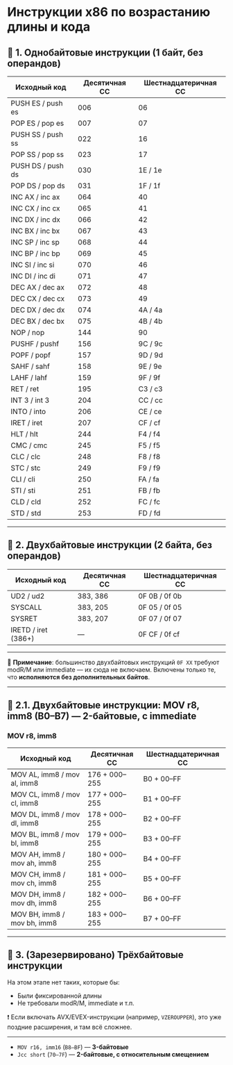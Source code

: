 # Инструкции x86 по возрастанию длины и кода

## 🧩 1. Однобайтовые инструкции (1 байт, без операндов)

| Исходный код           | Десятичная СС | Шестнадцатеричная CC |
|------------------------|----------------|------------------------|
| PUSH ES / push es      | 006            | 06                     |
| POP ES / pop es        | 007            | 07                     |
| PUSH SS / push ss      | 022            | 16                     |
| POP SS / pop ss        | 023            | 17                     |
| PUSH DS / push ds      | 030            | 1E / 1e                |
| POP DS / pop ds        | 031            | 1F / 1f                |
| INC AX / inc ax        | 064            | 40                     |
| INC CX / inc cx        | 065            | 41                     |
| INC DX / inc dx        | 066            | 42                     |
| INC BX / inc bx        | 067            | 43                     |
| INC SP / inc sp        | 068            | 44                     |
| INC BP / inc bp        | 069            | 45                     |
| INC SI / inc si        | 070            | 46                     |
| INC DI / inc di        | 071            | 47                     |
| DEC AX / dec ax        | 072            | 48                     |
| DEC CX / dec cx        | 073            | 49                     |
| DEC DX / dec dx        | 074            | 4A / 4a                |
| DEC BX / dec bx        | 075            | 4B / 4b                |
| NOP / nop              | 144            | 90                     |
| PUSHF / pushf          | 156            | 9C / 9c                |
| POPF / popf            | 157            | 9D / 9d                |
| SAHF / sahf            | 158            | 9E / 9e                |
| LAHF / lahf            | 159            | 9F / 9f                |
| RET / ret              | 195            | C3 / c3                |
| INT 3 / int 3          | 204            | CC / cc                |
| INTO / into            | 206            | CE / ce                |
| IRET / iret            | 207            | CF / cf                |
| HLT / hlt              | 244            | F4 / f4                |
| CMC / cmc              | 245            | F5 / f5                |
| CLC / clc              | 248            | F8 / f8                |
| STC / stc              | 249            | F9 / f9                |
| CLI / cli              | 250            | FA / fa                |
| STI / sti              | 251            | FB / fb                |
| CLD / cld              | 252            | FC / fc                |
| STD / std              | 253            | FD / fd                |

---

## 🧩 2. Двухбайтовые инструкции (2 байта, без операндов)

| Исходный код           | Десятичная СС       | Шестнадцатеричная CC |
|------------------------|---------------------|------------------------|
| UD2 / ud2              | 383, 386            | 0F 0B / 0f 0b          |
| SYSCALL                | 383, 205            | 0F 05 / 0f 05          |
| SYSRET                 | 383, 207            | 0F 07 / 0f 07          |
| IRETD / iret (386+)    | —                   | 0F CF / 0f cf          |

---

📌 **Примечание**: большинство двухбайтовых инструкций `0F XX` требуют modR/M или immediate — их сюда не включаем. Включены только те, что **исполняются без дополнительных байтов**.

---

## 🧩 2.1. Двухбайтовые инструкции: MOV r8, imm8 (B0–B7) — 2-байтовые, с immediate

### MOV r8, imm8

| Исходный код                          | Десятичная СС     | Шестнадцатеричная CC   |
|---------------------------------------|-------------------|--------------------------|
| MOV AL, imm8 / mov al, imm8           | 176 + 000–255     | B0 + 00–FF               |
| MOV CL, imm8 / mov cl, imm8           | 177 + 000–255     | B1 + 00–FF               |
| MOV DL, imm8 / mov dl, imm8           | 178 + 000–255     | B2 + 00–FF               |
| MOV BL, imm8 / mov bl, imm8           | 179 + 000–255     | B3 + 00–FF               |
| MOV AH, imm8 / mov ah, imm8           | 180 + 000–255     | B4 + 00–FF               |
| MOV CH, imm8 / mov ch, imm8           | 181 + 000–255     | B5 + 00–FF               |
| MOV DH, imm8 / mov dh, imm8           | 182 + 000–255     | B6 + 00–FF               |
| MOV BH, imm8 / mov bh, imm8           | 183 + 000–255     | B7 + 00–FF               |

---

## 🧩 3. (Зарезервировано) Трёхбайтовые инструкции

На этом этапе нет таких, которые бы:

- Были фиксированной длины
- Не требовали modR/M, immediate и т.п.

❗ Если включать AVX/EVEX-инструкции (например, `VZEROUPPER`), это уже поздние расширения, и там всё сложнее.

---

- `MOV r16, imm16` (`B8–BF`) — **3-байтовые**
- `Jcc short` (`70–7F`) — **2-байтовые, с относительным смещением**
